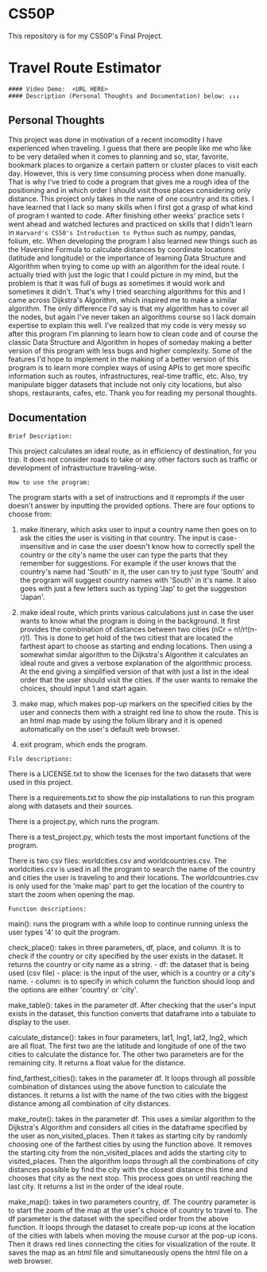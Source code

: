 # CS50P
This repository is for my CS50P's Final Project.

# Travel Route Estimator
    #### Video Demo:  <URL HERE>
    #### Description (Personal Thoughts and Documentation) below: ↓↓↓

## Personal Thoughts

This project was done in motivation of a recent incomodity I have experienced when traveling. I guess that there are people like me who like to be very detailed when it comes to planning and so, star, favorite, bookmark places to organize a certain pattern or cluster places to visit each day. However, this is very time consuming process when done manually. That is why I've tried to code a program that gives me a rough idea of the positioning and in which order I should visit those places considering only distance. This project only takes in the name of one country and its cities. I have learned that I lack so many skills when I first got a grasp of what kind of program I wanted to code. After finishing other weeks' practice sets I went ahead and watched lectures and practiced on skills that I didn't learn in `Harvard's CS50's Introduction to Python` such as numpy, pandas, folium, etc. When developing the program I also learned new things such as the Haversine Formula to calculate distances by coordinate locations (latitude and longitude) or the importance of learning Data Structure and Algorithm when trying to come up with an algorithm for the ideal route. I actually tried with just the logic that I could picture in my mind, but the problem is that it was full of bugs as sometimes it would work and sometimes it didn't. That's why I tried searching algorithms for this and I came across Dijkstra's Algorithm, which inspired me to make a similar algorithm. The only difference I'd say is that my algorithm has to cover all the nodes, but again I've never taken an algorithms course so I lack domain expertise to explain this well. I've realized that my code is very messy so after this program I'm planning to learn how to clean code and of course the classic Data Structure and Algorithm in hopes of someday making a better version of this program with less bugs and higher complexity. Some of the features I'd hope to implement in the making of a better version of this program is to learn more complex ways of using APIs to get more specific information such as routes, infrastructures, real-time traffic, etc. Also, try manipulate bigger datasets that include not only city locations, but also shops, restaurants, cafes, etc.
Thank you for reading my personal thoughts.
    

## Documentation

`Brief Description:`
    
This project calculates an ideal route, as in efficiency of destination, for you trip. It does not consider roads to take or any other factors such as traffic or development of infrastructure traveling-wise.
    
`How to use the program:`
    
The program starts with a set of instructions and it reprompts if the user doesn't answer by inputting the provided options. There are four options to choose from: 
        
1. make itinerary, which asks user to input a country name then goes on to ask the cities the user is visiting in that country. The input is case-insensitive and in case the user doesn't know how to correctly spell the country or the city's name the user can type the parts that they remember for suggestions. For example if the user knows that the country's name had 'South' in it, the user can try to just type 'South' and the program will suggest country names with 'South' in it's name. It also goes with just a few letters such as typing 'Jap' to get the suggestion 'Japan'.
        
2. make ideal route, which prints various calculations just in case the user wants to know what the program is doing in the background. It first provides the combination of distances between two cities (nCr = n!/r!(n-r)!). This is done to get hold of the two citiest that are located the farthest apart to choose as starting and ending locations. Then using a somewhat similar algorithm to the Dijkstra's Algorithm it calculates an ideal route and gives a verbose explanation of the algorithmic process. At the end giving a simplified version of that with just a list in the ideal order that the user should visit the cities. If the user wants to remake the choices, should input 1 and start again.
        
3. make map, which makes pop-up markers on the specified cities by the user and connects them with a straight red line to show the route. This is an html map made by using the folium library and it is opened automatically on the user's default web browser. 

4. exit program, which ends the program.

`File descriptions:`

There is a LICENSE.txt to show the licenses for the two datasets that were used in this project.
    
There is a requirements.txt to show the pip installations to run this program along with datasets and their sources.

There is a project.py, which runs the program.
    
There is a test_project.py, which tests the most important functions of the program.
    
There is two csv files: worldcities.csv and worldcountries.csv. The worldcities.csv is used in all the program to search the name of the country and cities the user is traveling to and their locations. The worldcountries.csv is only used for the 'make map' part to get the location of the country to start the zoom when opening the map.
    
`Function descriptions:`
    
main(): runs the program with a while loop to continue running unless the user types '4' to quit the program.
    
check_place(): takes in three parameters, df, place, and column. It is to check if the country or city specified by the user exists in the dataset. It returns the country or city name as a string.
    - df: the dataset that is being used (csv file)
    - place: is the input of the user, which is a country or a city's name.
    - column: is to specify in which column the function should loop and the options are either 'country' or 'city'.
    
make_table(): takes in the parameter df. After checking that the user's input exists in the dataset, this function converts that dataframe into a tabulate to display to the user.
    
calculate_distance(): takes in four parameters, lat1, lng1, lat2, lng2, which are all float. The first two are the latitude and longitude of one of the two cities to calculate the distance for. The other two parameters are for the remaining city. It returns a float value for the distance.
    
find_farthest_cities(): takes in the parameter df. It loops through all possible combination of distances using the above function to calculate the distances. It returns a list with the name of the two cities with the biggest distance among all combination of city distances.
    
make_route(): takes in the parameter df. This uses a similar algorithm to the Dijkstra's Algorithm and considers all cities in the dataframe specified by the user as non_visited_places. Then it takes as starting city by randomly choosing one of the farthest cities by using the function above. It removes the starting city from the non_visited_places and adds the starting city to visited_places. Then the algorithm loops through all the combinations of city distances possible by find the city with the closest distance this time and chooses that city as the next stop. This process goes on until reaching the last city. It returns a list in the order of the ideal route.
    
make_map(): takes in two parameters country, df. The country parameter is to start the zoom of the map at the user's choice of country to travel to. The df parameter is the dataset with the specified order from the above function. It loops through the dataset to create pop-up icons at the location of the cities with labels when moving the mouse cursor at the pop-up icons. Then it draws red lines connecting the cities for visualization of the route. It saves the map as an html file and simultaneously opens the html file on a web browser.